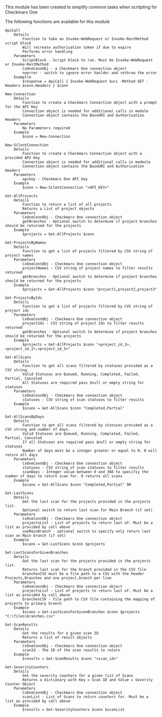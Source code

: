 This module has been created to simplify common tasks when scritpting for Checkmarx One
   
The following functions are available for this module
    
    ApiCall
        Details
            Function to take an Invoke-WebRequest or Invoke-RestMethod script block
            Will recreate authorisation token if due to expire
            Performs error handling
        Parameters
            ScriptBlock - Script block to run. Must be Invoke-WebRequest or Invoke-RestMethod
            CxOneConnObj - a Checkmarx One connection object
            noerror - switch to ignore error hanlder and rethrow the error
        Examplle 
            $response = ApiCall { Invoke-WebRequest $uri -Method GET -Headers $conn.Headers } $conn
    
    New-Connection
        Details
            Function to create a Checkmarx Connection object with a prompt for the API Key
            Connection object is needed for additional calls in module
            Connection object contains the BaseURI and Authorisation Headers
        Parameters
            No Parameters required
        Example 
            $conn = New-Connection
    
    New-SilentConnection
        Details
            Function to create a Checkmarx Connection object with a provided API Key
            Connection object is needed for additional calls in modeule
            Connection object contains the BaseURI and Authorisation Headers
        Parameters
            apikey - Checkmarx One API key
        Example
            $conn = New-SilentConnection "<API_KEY>"
        
    Get-AllProjects
        Details
            Function to return a list of all projects
            Returns a List of project objects
        Parameters
            CxOneConnObj - Checkmarx One connection object
            getBranches - Optional switch to determine if project branches should be returned for the projects
        Example
            $projects = Get-AllProjects $conn
    
    Get-ProjectsByNames
        Details 
            Function to get a list of projects filtered by CSV string of project names
        Parameters
            CxOneConnObj - Checkmarx One connection object
            projectNames - CSV string of project names to filter results returned
            getBranches - Optional switch to determine if project branches should be returned for the projects
        Example
            $projects = Get-AllProjects $conn "project1,project2,project3"
                  
    Get-ProjectsByIds
        Details
            Function to get a list of projects filtered by CVS string of project ids
        Parameters
            CxOneConnObj - Checkmarx One connection object
            projectIds - CSV string of project Ids to filter results returned
            getBranches - Optional switch to determine if project branches should be returned for the projects
        Example
            $projects = Get-AllProjects $conn "<project_id_1>,<project_id_2>,<project_id_3>"
        
    Get-AllScans
        Details
            Function to get all scans filtered by statuses provided as a CSV string.
            Valid Statuses are Queued, Running, Completed, Failed, Partial, Canceled
            All Statuses are required pass $null or empty string for statuses
        Parameters
            CxOneConnObj - Checkmarx One connection object
            statuses - CSV string of scan statuses to filter results
        Example
            $scans = Get-AllScans $conn "Completed,Partial"
            
    Get-AllScansByDays
        Details
            Function to get all scans filtered by statuses provided as a CSV string and number of days.
            Valid Statuses are Queued, Running, Completed, Failed, Partial, Canceled
            If all Statuses are required pass $null or empty string for statuses
            Number of days must be a integer greater or equal to 0. 0 will return all days
        Parameters
            CxOneConnObj - Checkmarx One connection object
            statuses - CSV string of scan statuses to filter results
            scanDays - Integer value between 0 and 366 to specifiy the number of days to return scan for. 0 returns all scans
        Example
            $scans = Get-AllScans $conn "Completed,Partial" 90
        
    Get-LastScans
        Details
            Get the last scan for the projects provided in the projects list. 
            Optional switch to return last scan for Main Branch (if set)
        Parameters
            CxOneConnObj - Checkmarx One connection object
            projectsList - List of projects to return last of. Must be a list as provided by call above
            useMainBranch - optional switch to specify only return last scan on Main branch (if set)
        Example
            $scans = Get-LastScans $conn $projects
            
    Get-LastScansForGivenBranches
        Details
            Get the last scan for the projects provided in the projects list. 
            Returns last scan for the branch provided in the CSV file
            branchesCSV must be a file path to a CSV with the header Projects,Branches and one project,branch per line
        Parameters
            CxOneConnObj - Checkmarx One connection object
            projectsList - List of projects to return last of. Must be a list as provided by call above
            branchesCSV - file path to CSV file containing the mapping of projects to primary branch
        Example
            $scans = Get-LastScansForGivenBranches $conn $projects "C:\files\branches.csv"
            
    Get-ScanResults
        Details
            Get the results for a given scan ID
            Returns a list of result objects
        Parameters
            CxOneConnObj - Checkmarx One connection object
            scanId - The ID of the scan results to return
        Example
            $results = Get-ScanResults $conn "<scan_id>"
    
    Get-SeverityCounters
        Details
            Get the severity counters for a given list of Scans
            Returns a dictionary with Key = Scan ID and Value = Severity Counter Object
        Parameters
            CxOneConnObj - Checkmarx One connection object
            scanList - List of Scans to return counters for. Must be a list as provided by call above
        Example
            $results = Get-SeverityCounters $conn $scanList
